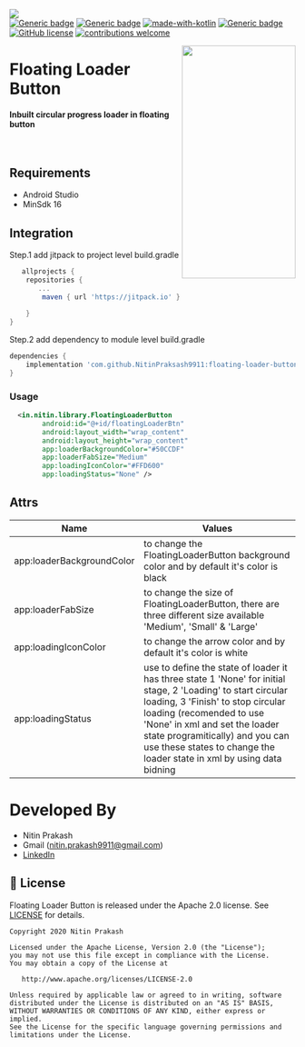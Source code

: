 <a href="https://user-images.githubusercontent.com/32475878/80305954-d5a36980-87dd-11ea-84c4-905a7abc881c.png"><img src="https://user-images.githubusercontent.com/32475878/80305954-d5a36980-87dd-11ea-84c4-905a7abc881c.png"></a>
</br>
[![Generic badge](https://img.shields.io/badge/release-v1.1.0-blue.svg)](https://shields.io/)
[![Generic badge](https://img.shields.io/badge/platform-android-brightgreen.svg)](https://shields.io/)
[![made-with-kotlin](https://img.shields.io/badge/Made%20with-kotlin-1f425f.svg)](https://github.com/JetBrains/kotlin)
[![Generic badge](https://img.shields.io/badge/MinimumSdk-16-Green.svg)](https://shields.io/)
[![GitHub license](https://img.shields.io/badge/license-Apache%20License%202.0-blue.svg?style=flat)](https://www.apache.org/licenses/LICENSE-2.0)
[![contributions welcome](https://img.shields.io/badge/contributions-welcome-brightgreen.svg?style=flat)](https://github.com/NitinPraksash9911/floating-loader-button/issues)
</br>

<a href="https://github.com/NitinPraksash9911/floating-loader-button">
<img align="right"  src="https://user-images.githubusercontent.com/32475878/80308271-a3990400-87eb-11ea-9d98-a1c8b86d438d.gif" width="200" height="410" /></a>

<p><h1 align="left">Floating Loader Button</h1></p>

<h4>Inbuilt circular progress loader in floating button</h4>
</br>

## Requirements

- Android Studio
- MinSdk 16

## Integration
Step.1 add jitpack to project level build.gradle

```groovy
   allprojects {
    repositories {
       ...
        maven { url 'https://jitpack.io' }
        
    }
}
```
Step.2 add dependency to module level build.gradle
```groovy
dependencies {
    implementation 'com.github.NitinPraksash9911:floating-loader-button:1.x.x'
}
```
### Usage

```xml
  <in.nitin.library.FloatingLoaderButton
        android:id="@+id/floatingLoaderBtn"
        android:layout_width="wrap_content"
        android:layout_height="wrap_content"
        app:loaderBackgroundColor="#50CCDF"
        app:loaderFabSize="Medium"
        app:loadingIconColor="#FFD600"
        app:loadingStatus="None" />
```
## Attrs

Name | Values 
--------- | --------
app:loaderBackgroundColor | to change the FloatingLoaderButton background color and by default it's color is black
app:loaderFabSize | to change the size of FloatingLoaderButton, there are three different size available 'Medium', 'Small' & 'Large' 
app:loadingIconColor | to change the arrow color and by default it's color is white
app:loadingStatus | use to define the state of loader it has three state  1 'None' for initial stage, 2 'Loading' to start circular loading, 3 'Finish' to stop circular loading (recomended to use 'None' in xml and set the loader state programitically) and you can use these states to change the loader state in xml by using data bidning


# Developed By

* Nitin Prakash
 * Gmail (nitin.prakash9911@gmail.com)
 * [LinkedIn](https://www.linkedin.com/in/nitin-prakash-b81a26156/)

## 📄 License

Floating Loader Button is released under the Apache 2.0 license.
See [LICENSE](./LICENSE) for details.

    Copyright 2020 Nitin Prakash

    Licensed under the Apache License, Version 2.0 (the "License");
    you may not use this file except in compliance with the License.
    You may obtain a copy of the License at

       http://www.apache.org/licenses/LICENSE-2.0

    Unless required by applicable law or agreed to in writing, software
    distributed under the License is distributed on an "AS IS" BASIS,
    WITHOUT WARRANTIES OR CONDITIONS OF ANY KIND, either express or implied.
    See the License for the specific language governing permissions and
    limitations under the License.
